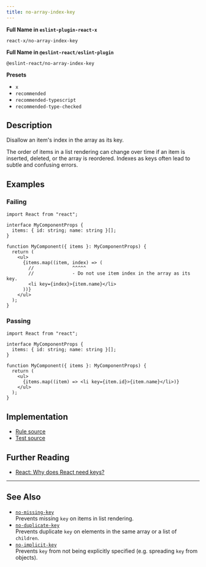 ```yaml
---
title: no-array-index-key
---
```


**Full Name in `eslint-plugin-react-x`**

```plain copy
react-x/no-array-index-key
```

**Full Name in `@eslint-react/eslint-plugin`**

```plain copy
@eslint-react/no-array-index-key
```

**Presets**

- `x`
- `recommended`
- `recommended-typescript`
- `recommended-type-checked`

## Description

Disallow an item's index in the array as its key.

The order of items in a list rendering can change over time if an item is inserted, deleted, or the array is reordered. Indexes as keys often lead to subtle and confusing errors.

## Examples

### Failing

```tsx
import React from "react";

interface MyComponentProps {
  items: { id: string; name: string }[];
}

function MyComponent({ items }: MyComponentProps) {
  return (
    <ul>
      {items.map((item, index) => (
        //              ^^^^^
        //              - Do not use item index in the array as its key.
        <li key={index}>{item.name}</li>
      ))}
    </ul>
  );
}
```

### Passing

```tsx
import React from "react";

interface MyComponentProps {
  items: { id: string; name: string }[];
}

function MyComponent({ items }: MyComponentProps) {
  return (
    <ul>
      {items.map((item) => <li key={item.id}>{item.name}</li>)}
    </ul>
  );
}
```

## Implementation

- [Rule source](https://github.com/Rel1cx/eslint-react/tree/main/packages/plugins/eslint-plugin-react-x/src/rules/no-array-index-key.ts)
- [Test source](https://github.com/Rel1cx/eslint-react/tree/main/packages/plugins/eslint-plugin-react-x/src/rules/no-array-index-key.spec.ts)

## Further Reading

- [React: Why does React need keys?](https://react.dev/learn/rendering-lists#why-does-react-need-keys)

---

## See Also

- [`no-missing-key`](./no-missing-key)\
  Prevents missing `key` on items in list rendering.
- [`no-duplicate-key`](./no-duplicate-key)\
  Prevents duplicate `key` on elements in the same array or a list of `children`.
- [`no-implicit-key`](./no-implicit-key)\
  Prevents `key` from not being explicitly specified (e.g. spreading `key` from objects).
